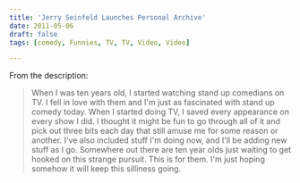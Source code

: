 ```yaml
---
title: 'Jerry Seinfeld Launches Personal Archive'
date: 2011-05-06
draft: false
tags: [comedy, Funnies, TV, TV, Video, Video]

---
```


From the description:

> When I was ten years old, I started watching stand up comedians on TV. I fell in love with them and I'm just as fascinated with stand up comedy today. When I started doing TV, I saved every appearance on every show I did. I thought it might be fun to go through all of it and pick out three bits each day that still amuse me for some reason or another. I've also included stuff I'm doing now, and I'll be adding new stuff as I go. Somewhere out there are ten year olds just waiting to get hooked on this strange pursuit. This is for them. I'm just hoping somehow it will keep this silliness going.
